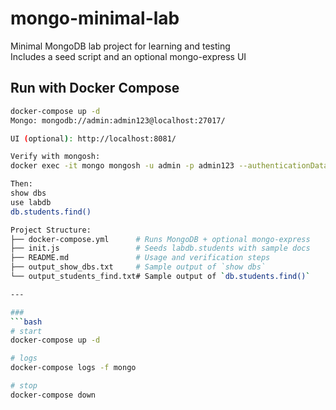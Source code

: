 # mongo-minimal-lab
Minimal MongoDB lab project for learning and testing  
Includes a seed script and an optional mongo-express UI

## Run with Docker Compose
```bash
docker-compose up -d
Mongo: mongodb://admin:admin123@localhost:27017/

UI (optional): http://localhost:8081/

Verify with mongosh:
docker exec -it mongo mongosh -u admin -p admin123 --authenticationDatabase admin

Then:
show dbs
use labdb
db.students.find()

Project Structure:
├── docker-compose.yml      # Runs MongoDB + optional mongo-express
├── init.js                 # Seeds labdb.students with sample docs
├── README.md               # Usage and verification steps
├── output_show_dbs.txt     # Sample output of `show dbs`
└── output_students_find.txt# Sample output of `db.students.find()`

---

### 
```bash
# start
docker-compose up -d

# logs
docker-compose logs -f mongo

# stop
docker-compose down
